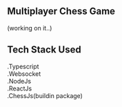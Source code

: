 ## Multiplayer Chess Game
(working on it..)

Tech Stack Used
-
.Typescript<br/>
.Websocket<br/>
.NodeJs<br/>
.ReactJs<br/>
.ChessJs(buildin package)<br/>
